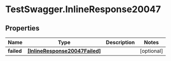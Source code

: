 # TestSwagger.InlineResponse20047

## Properties

Name | Type | Description | Notes
------------ | ------------- | ------------- | -------------
**failed** | [**[InlineResponse20047Failed]**](InlineResponse20047Failed.md) |  | [optional] 


